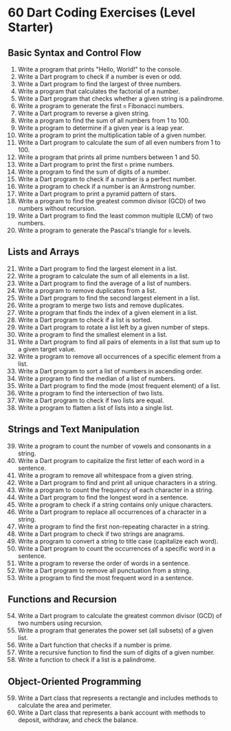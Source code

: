 # 60 Dart Coding Exercises (Level Starter)

## Basic Syntax and Control Flow

1. Write a program that prints "Hello, World!" to the console.
2. Write a Dart program to check if a number is even or odd.
3. Write a Dart program to find the largest of three numbers.
4. Write a program that calculates the factorial of a number.
5. Write a Dart program that checks whether a given string is a palindrome.
6. Write a program to generate the first `n` Fibonacci numbers.
7. Write a Dart program to reverse a given string.
8. Write a program to find the sum of all numbers from 1 to 100.
9. Write a program to determine if a given year is a leap year.
10. Write a program to print the multiplication table of a given number.
11. Write a Dart program to calculate the sum of all even numbers from 1 to 100.
12. Write a program that prints all prime numbers between 1 and 50.
13. Write a Dart program to print the first `n` prime numbers.
14. Write a program to find the sum of digits of a number.
15. Write a Dart program to check if a number is a perfect number.
16. Write a program to check if a number is an Armstrong number.
17. Write a Dart program to print a pyramid pattern of stars.
18. Write a program to find the greatest common divisor (GCD) of two numbers without recursion.
19. Write a Dart program to find the least common multiple (LCM) of two numbers.
20. Write a program to generate the Pascal's triangle for `n` levels.

## Lists and Arrays

21. Write a Dart program to find the largest element in a list.
22. Write a program to calculate the sum of all elements in a list.
23. Write a Dart program to find the average of a list of numbers.
24. Write a program to remove duplicates from a list.
25. Write a Dart program to find the second largest element in a list.
26. Write a program to merge two lists and remove duplicates.
27. Write a program that finds the index of a given element in a list.
28. Write a Dart program to check if a list is sorted.
29. Write a Dart program to rotate a list left by a given number of steps.
30. Write a program to find the smallest element in a list.
31. Write a Dart program to find all pairs of elements in a list that sum up to a given target value.
32. Write a program to remove all occurrences of a specific element from a list.
33. Write a Dart program to sort a list of numbers in ascending order.
34. Write a program to find the median of a list of numbers.
35. Write a Dart program to find the mode (most frequent element) of a list.
36. Write a program to find the intersection of two lists.
37. Write a Dart program to check if two lists are equal.
38. Write a program to flatten a list of lists into a single list.

## Strings and Text Manipulation

39. Write a program to count the number of vowels and consonants in a string.
40. Write a Dart program to capitalize the first letter of each word in a sentence.
41. Write a program to remove all whitespace from a given string.
42. Write a Dart program to find and print all unique characters in a string.
43. Write a program to count the frequency of each character in a string.
44. Write a Dart program to find the longest word in a sentence.
45. Write a program to check if a string contains only unique characters.
46. Write a Dart program to replace all occurrences of a character in a string.
47. Write a program to find the first non-repeating character in a string.
48. Write a Dart program to check if two strings are anagrams.
49. Write a program to convert a string to title case (capitalize each word).
50. Write a Dart program to count the occurrences of a specific word in a sentence.
51. Write a program to reverse the order of words in a sentence.
52. Write a Dart program to remove all punctuation from a string.
53. Write a program to find the most frequent word in a sentence.

## Functions and Recursion

54. Write a Dart program to calculate the greatest common divisor (GCD) of two numbers using recursion.
55. Write a program that generates the power set (all subsets) of a given list.
56. Write a Dart function that checks if a number is prime.
57. Write a recursive function to find the sum of digits of a given number.
58. Write a function to check if a list is a palindrome.

## Object-Oriented Programming

59. Write a Dart class that represents a rectangle and includes methods to calculate the area and perimeter.
60. Write a Dart class that represents a bank account with methods to deposit, withdraw, and check the balance.
